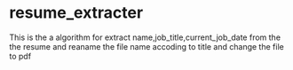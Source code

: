 # resume_extracter
This is the a algorithm for extract name,job_title,current_job_date from the the resume and reaname the file name accoding to title and change the file to pdf
